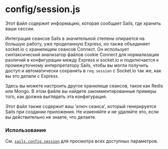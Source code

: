 # config/session.js

Этот файл содержит информацию, которая сообщает Sails, где хранить ваши сессии.

Интеграция сеансов Sails в значительной степени опирается на большую работу, уже проделанную Express, но также объединяет socket.io с хранилищем сеансов Connect. Он использует синтаксический анализатор файлов cookie Connect для нормализации различий в конфигурации между Express и socket.io и подключается к промежуточному интерпретатору Sails, чтобы вы могли получить доступ и автоматически сохранять в `req.session` с Socket.io так же, как вы это делали с Express.

Здесь вы можете настроить другое хранилище сеансов, такое как Redis или Mongo. В этом файле вы найдете закомментированные примеры того, как должна выглядеть эта конфигурация.

Этот файл также содержит ваш 'ключ сеанса', который генерируется Sails при создании приложения. Не изменяйте и не удаляйте это, если вы действительно не знаете, что делаете.

### Использование

См. [`sails.config.session`](https://sailsjs.com/documentation/reference/configuration/sails-config-session) для просмотра всех доступных параметров.


<docmeta name="displayName" value="session.js">
